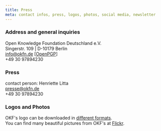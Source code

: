 ```yaml
---
title: Press
meta: contact infos, press, logos, photos, social media, newsletter
---
```


### Address and general inquiries

Open Knowledge Foundation Deutschland e.V.<br>
Singerstr. 109 | D-10179 Berlin <br>
info@okfn.de [<a href="/okf/info_okfn_de_pub.asc">OpenPGP</a>] <br>
+49 30 97894230

### Press

contact person: Henriette Litta<br>
presse@okfn.de<br>
+49 30 97894230

### Logos and Photos

OKF's logo can be downloaded in [different formats](https://okfn.de/files/logos/Logos_okfde.zip).<br>
You can find many beautiful pictures from OKF's at [Flickr](https://www.flickr.com/photos/okfde/sets/).
